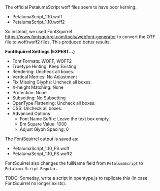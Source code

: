 The official PetalumaScript woff files seem to have poor kerning.

- PetalumaScript_1.10.woff
- PetalumaScript_1.10.woff2

So instead, we used FontSquirrel https://www.fontsquirrel.com/tools/webfont-generator to convert the OTF file to woff/woff2 files. This produced better results.

**FontSquirrel Settings (EXPERT...)**

- Font Formats: WOFF, WOFF2
- Truetype Hinting: Keep Existing
- Rendering: Uncheck all boxes.
- Vertical Metrics: No Adjustment
- Fix Missing Glyphs: Uncheck all boxes.
- X-height Matching: None
- Protection: None
- Subsetting: No Subsetting
- OpenType Flattening: Uncheck all boxes.
- CSS: Uncheck all boxes.
- Advanced Options
  - Font Name Suffix: Leave the text box empty.
  - Em Square Value: 1000
  - Adjust Glyph Spacing: 0

The FontSquirrel output is saved as:

- PetalumaScript_1.10_FS.woff
- PetalumaScript_1.10_FS.woff2

FontSquirrel also changes the fullName field from `PetalumaScript` to `Petaluma Script Regular`.

TODO: Someday, write a script in opentype.js to replicate this (in case FontSquirrel no longer exists).

